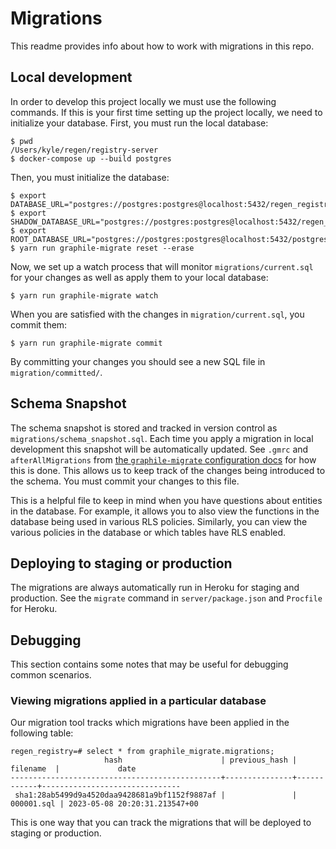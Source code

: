 # Migrations

This readme provides info about how to work with migrations in this repo.

## Local development

In order to develop this project locally we must use the following commands.
If this is your first time setting up the project locally, we need to initialize your database.
First, you must run the local database:

```
$ pwd
/Users/kyle/regen/registry-server
$ docker-compose up --build postgres
```

Then, you must initialize the database:

```
$ export DATABASE_URL="postgres://postgres:postgres@localhost:5432/regen_registry"
$ export SHADOW_DATABASE_URL="postgres://postgres:postgres@localhost:5432/regen_registry_shadow"
$ export ROOT_DATABASE_URL="postgres://postgres:postgres@localhost:5432/postgres"
$ yarn run graphile-migrate reset --erase
```

Now, we set up a watch process that will monitor `migrations/current.sql` for your changes as well as apply them to your local database:

```
$ yarn run graphile-migrate watch
```

When you are satisfied with the changes in `migration/current.sql`, you commit them:

```
$ yarn run graphile-migrate commit
```

By committing your changes you should see a new SQL file in `migration/committed/`.

## Schema Snapshot

The schema snapshot is stored and tracked in version control as `migrations/schema_snapshot.sql`.
Each time you apply a migration in local development this snapshot will be automatically updated.
See `.gmrc` and `afterAllMigrations` from [the `graphile-migrate` configuration docs](https://github.com/graphile/migrate#configuration) for how this is done.
This allows us to keep track of the changes being introduced to the schema.
You must commit your changes to this file.

This is a helpful file to keep in mind when you have questions about entities in the database.
For example, it allows you to also view the functions in the database being used in various RLS policies.
Similarly, you can view the various policies in the database or which tables have RLS enabled.

## Deploying to staging or production

The migrations are always automatically run in Heroku for staging and production.
See the `migrate` command in `server/package.json` and `Procfile` for Heroku.

## Debugging

This section contains some notes that may be useful for debugging common scenarios.

### Viewing migrations applied in a particular database

Our migration tool tracks which migrations have been applied in the following table:

```
regen_registry=# select * from graphile_migrate.migrations;
                     hash                      | previous_hash |  filename  |             date
-----------------------------------------------+---------------+------------+-------------------------------
 sha1:28ab5499d9a4520daa9428681a9bf1152f9887af |               | 000001.sql | 2023-05-08 20:20:31.213547+00
```

This is one way that you can track the migrations that will be deployed to staging or production.

